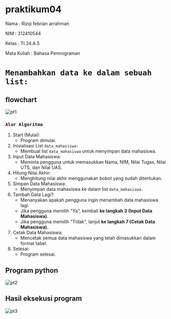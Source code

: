 # praktikum04
Nama : Rizqi febrian arrahman <p>
NIM : 312410544 <p>
Kelas : TI.24.A.5 <p>
Mata Kuliah : Bahasa Pemrograman <p>
# ```Menambahkan data ke dalam sebuah list:```
## flowchart
![pt1](https://github.com/user-attachments/assets/271bf3e5-eece-4089-b9e9-678f19e92aff)
### ```Alur Algoritma```
 1. Start (Mulai):
    - Program dimulai.
 2. Inisialisasi List ```data_mahasiswa:```
    - Membuat list ```data_mahasiswa``` untuk menyimpan data mahasiswa.
 3. Input Data Mahasiswa:
    - Meminta pengguna untuk memasukkan Nama, NIM, Nilai Tugas, Nilai UTS, dan Nilai UAS.
 4. Hitung Nilai Akhir:
    - Menghitung nilai akhir menggunakan bobot yang sudah ditentukan.
 5. Simpan Data Mahasiswa:
    - Menyimpan data mahasiswa ke dalam list ```data_mahasiswa.```
 6. Tambah Data Lagi?:
    - Menanyakan apakah pengguna ingin menambah data mahasiswa lagi.
    - Jika pengguna memilih "Ya", kembali **ke langkah 3 (Input Data Mahasiswa).**
    - Jika pengguna memilih "Tidak", lanjut **ke langkah 7 (Cetak Data Mahasiswa).**
 7. Cetak Data Mahasiswa:
    - Mencetak semua data mahasiswa yang telah dimasukkan dalam format tabel.
 8. Selesai:
    - Program selesai.
   
## Program python
![pt2](https://github.com/user-attachments/assets/f0c3bac5-c87a-4ac0-99eb-a6f11a443674)

## Hasil eksekusi program
![pt3](https://github.com/user-attachments/assets/a68eeafe-253d-46ad-bfea-9d76a6407d15)
